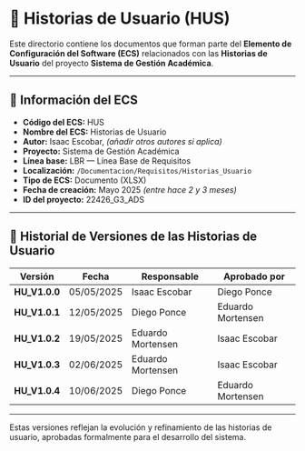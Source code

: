 # 📝 Historias de Usuario (HUS)

Este directorio contiene los documentos que forman parte del **Elemento de Configuración del Software (ECS)** relacionados con las **Historias de Usuario** del proyecto **Sistema de Gestión Académica**.

---

## 📌 Información del ECS

- **Código del ECS:** HUS  
- **Nombre del ECS:** Historias de Usuario  
- **Autor:** Isaac Escobar, *(añadir otros autores si aplica)*  
- **Proyecto:** Sistema de Gestión Académica  
- **Línea base:** LBR — Línea Base de Requisitos  
- **Localización:** `/Documentacion/Requisitos/Historias_Usuario`  
- **Tipo de ECS:** Documento (XLSX)  
- **Fecha de creación:** Mayo 2025 *(entre hace 2 y 3 meses)*  
- **ID del proyecto:** 22426_G3_ADS  

---

## 📜 Historial de Versiones de las Historias de Usuario

| Versión           | Fecha       | Responsable     | Aprobado por       |
|-------------------|-------------|-----------------|--------------------|
| **HU_V1.0.0**     | 05/05/2025  | Isaac Escobar   | Diego Ponce |
| **HU_V1.0.1**     | 12/05/2025  | Diego Ponce      | Eduardo Mortensen         |
| **HU_V1.0.2**     | 19/05/2025  | Eduardo Mortensen      | Isaac Escobar           |
| **HU_V1.0.3**     | 02/06/2025  | Eduardo Mortensen       | Isaac Escobar            |
| **HU_V1.0.4**     | 10/06/2025  | Diego Ponce     | Eduardo Mortensen          |

---

Estas versiones reflejan la evolución y refinamiento de las historias de usuario, aprobadas formalmente para el desarrollo del sistema.
